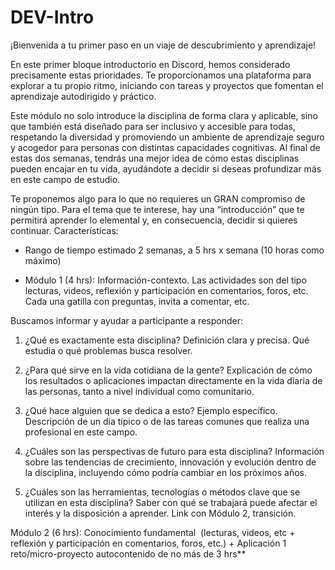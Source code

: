# DEV-Intro

¡Bienvenida a tu primer paso en un viaje de descubrimiento y aprendizaje! 

En este primer bloque introductorio en Discord, hemos considerado precisamente estas prioridades. Te proporcionamos una plataforma para explorar a tu propio ritmo, iniciando con tareas y proyectos que fomentan el aprendizaje autodirigido y práctico.

Este módulo no solo introduce la disciplina de forma clara y aplicable, sino que también está diseñado para ser inclusivo y accesible para todas, respetando la diversidad y promoviendo un ambiente de aprendizaje seguro y acogedor para personas con distintas capacidades cognitivas. Al final de estas dos semanas, tendrás una mejor idea de cómo estas disciplinas pueden encajar en tu vida, ayudándote a decidir si deseas profundizar más en este campo de estudio.

Te proponemos algo para lo que no requieres un GRAN compromiso de ningún tipo. Para el tema que te interese, hay una “introducción” que te permitirá aprender lo elemental y, en consecuencia, decidir si quieres continuar. Características:

- Rango de tiempo estimado 2 semanas, a 5 hrs x semana (10 horas como máximo)

- Módulo 1 (4 hrs): Información-contexto. Las actividades son del tipo lecturas, videos, reflexión y participación en comentarios, foros, etc. Cada una gatilla con preguntas, invita a comentar, etc.

Buscamos informar y ayudar a participante a responder:

1. ¿Qué es exactamente esta disciplina? Definición clara y precisa. Qué estudia o qué problemas busca resolver.

2. ¿Para qué sirve en la vida cotidiana de la gente? Explicación de cómo los resultados o aplicaciones impactan directamente en la vida diaria de las personas, tanto a nivel individual como comunitario.

3. ¿Qué hace alguien que se dedica a esto? Ejemplo específico. Descripción de un día típico o de las tareas comunes que realiza una profesional en este campo.

4. ¿Cuáles son las perspectivas de futuro para esta disciplina? Información sobre las tendencias de crecimiento, innovación y evolución dentro de la disciplina, incluyendo cómo podría cambiar en los próximos años.

5. ¿Cuáles son las herramientas, tecnologías o métodos clave que se utilizan en esta disciplina? Saber con qué se trabajará puede afectar el interés y la disposición a aprender. Link con Módulo 2, transición.

Módulo 2 (6 hrs): Conocimiento fundamental  (lecturas, videos, etc + reflexión y participación en comentarios, foros, etc.) + Aplicación 1 reto/micro-proyecto autocontenido de no más de 3 hrs**
